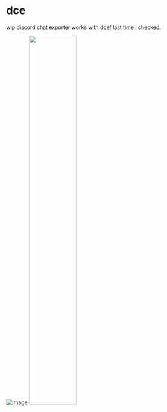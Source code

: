 # dce
wip discord chat exporter works with [dcef](https://github.com/slatinsky/DiscordChatExporter-frontend) last time i checked.

![image](https://github.com/psychwards/dce/assets/110311925/9991c5d3-02e2-4546-af40-557ccb376b13)
<img src="https://github.com/psychwards/dce/assets/110311925/f56e943f-ebfb-41ab-9f26-7a218c1f1674" width="50%">
